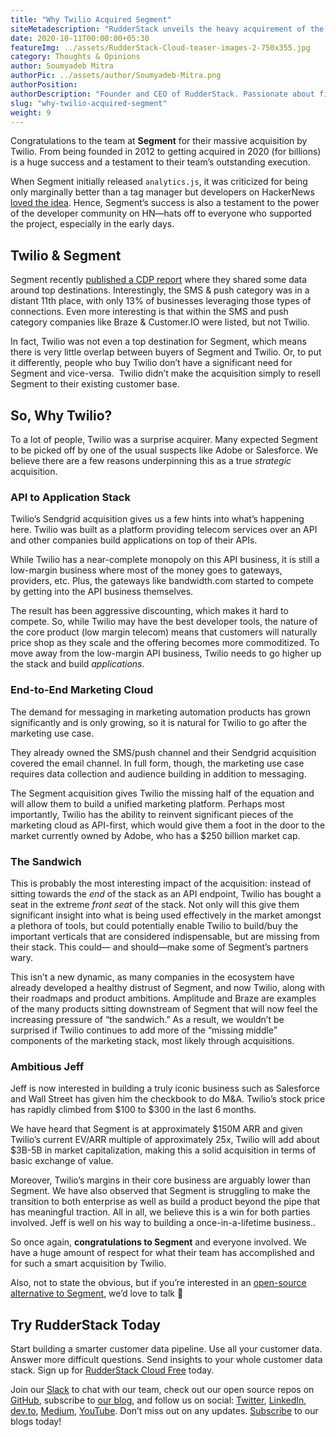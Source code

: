 ```yaml
---
title: "Why Twilio Acquired Segment"
siteMetadescription: "RudderStack unveils the heavy acquirement of the Segment by Twilio. Application Stack to the End-to-End Marketing Cloud Twilio active gained the segment."
date: 2020-10-11T00:00:00+05:30
featureImg: ../assets/RudderStack-Cloud-teaser-images-2-750x355.jpg
category: Thoughts & Opinions
author: Soumyadeb Mitra
authorPic: ../assets/author/Soumyadeb-Mitra.png
authorPosition: 
authorDescription: "Founder and CEO of RudderStack. Passionate about finding engineering solutions to real-world problems."
slug: "why-twilio-acquired-segment"
weight: 9
---
```

Congratulations to the team at **Segment** for their massive acquisition by Twilio. From being founded in 2012 to getting acquired in 2020 (for billions) is a huge success and a testament to their team’s outstanding execution.

When Segment initially released `analytics.js`, it was criticized for being only marginally better than a tag manager but developers on HackerNews [loved the idea](https://news.ycombinator.com/item?id=4912076). Hence, Segment’s success is also a testament to the power of the developer community on HN—hats off to everyone who supported the project, especially in the early days.

Twilio & Segment
----------------

Segment recently [published a CDP report](https://segment.com/blog/customer-data-platform/) where they shared some data around top destinations. Interestingly, the SMS & push category was in a distant 11th place, with only 13% of businesses leveraging those types of connections. Even more interesting is that within the SMS and push category companies like Braze & Customer.IO were listed, but not Twilio.

In fact, Twilio was not even a top destination for Segment, which means there is very little overlap between buyers of Segment and Twilio. Or, to put it differently, people who buy Twilio don’t have a significant need for Segment and vice-versa.  Twilio didn’t make the acquisition simply to resell Segment to their existing customer base. 

So, Why Twilio?
---------------

To a lot of people, Twilio was a surprise acquirer. Many expected Segment to be picked off by one of the usual suspects like Adobe or Salesforce. We believe there are a few reasons underpinning this as a true _strategic_ acquisition.

### **API to Application Stack**

Twilio’s Sendgrid acquisition gives us a few hints into what’s happening here. Twilio was built as a platform providing telecom services over an API and other companies build applications on top of their APIs.

While Twilio has a near-complete monopoly on this API business, it is still a low-margin business where most of the money goes to gateways, providers, etc. Plus, the gateways like bandwidth.com started to compete by getting into the API business themselves.

The result has been aggressive discounting, which makes it hard to compete. So, while Twilio may have the best developer tools, the nature of the core product (low margin telecom) means that customers will naturally price shop as they scale and the offering becomes more commoditized. To move away from the low-margin API business, Twilio needs to go higher up the stack and build _applications_.

### **End-to-End Marketing Cloud**

The demand for messaging in marketing automation products has grown significantly and is only growing, so it is natural for Twilio to go after the marketing use case.

They already owned the SMS/push channel and their Sendgrid acquisition covered the email channel. In full form, though, the marketing use case requires data collection and audience building in addition to messaging.

The Segment acquisition gives Twilio the missing half of the equation and will allow them to build a unified marketing platform. Perhaps most importantly, Twilio has the ability to reinvent significant pieces of the marketing cloud as API-first, which would give them a foot in the door to the market currently owned by Adobe, who has a $250 billion market cap.

### **The Sandwich**

This is probably the most interesting impact of the acquisition: instead of sitting towards the _end_ of the stack as an API endpoint, Twilio has bought a seat in the extreme _front seat_ of the stack. Not only will this give them significant insight into what is being used effectively in the market amongst a plethora of tools, but could potentially enable Twilio to build/buy the important verticals that are considered indispensable, but are missing from their stack. This could— and should—make some of Segment’s partners wary.

This isn’t a new dynamic, as many companies in the ecosystem have already developed a healthy distrust of Segment, and now Twilio, along with their roadmaps and product ambitions. Amplitude and Braze are examples of the many products sitting downstream of Segment that will now feel the increasing pressure of “the sandwich.” As a result, we wouldn’t be surprised if Twilio continues to add more of the “missing middle” components of the marketing stack, most likely through acquisitions.

### **Ambitious Jeff**

Jeff is now interested in building a truly iconic business such as Salesforce and Wall Street has given him the checkbook to do M&A. Twilio’s stock price has rapidly climbed from $100 to $300 in the last 6 months.

We have heard that Segment is at approximately $150M ARR and given Twilio’s current EV/ARR multiple of approximately 25x, Twilio will add about $3B-5B in market capitalization, making this a solid acquisition in terms of basic exchange of value.

Moreover, Twilio’s margins in their core business are arguably lower than Segment. We have also observed that Segment is struggling to make the transition to both enterprise as well as build a product beyond the pipe that has meaningful traction. All in all, we believe this is a win for both parties involved. Jeff is well on his way to building a once-in-a-lifetime business..

So once again, **congratulations to Segment** and everyone involved. We have a huge amount of respect for what their team has accomplished and for such a smart acquisition by Twilio.

Also, not to state the obvious, but if you’re interested in an [open-source alternative to Segment](http://www.rudderstack.com), we’d love to talk 🙂

## Try RudderStack Today

Start building a smarter customer data pipeline. Use all your customer data. Answer more difficult questions. Send insights to your whole customer data stack. Sign up for [RudderStack Cloud Free](https://app.rudderlabs.com/signup?type=freetrial) today.

Join our [Slack](https://resources.rudderstack.com/join-rudderstack-slack) to chat with our team, check out our open source repos on [GitHub](https://github.com/rudderlabs), subscribe to [our blog](https://rudderstack.com/blog/), and follow us on social: [Twitter](https://twitter.com/RudderStack), [LinkedIn](https://www.linkedin.com/company/rudderlabs/), [dev.to](https://dev.to/rudderstack), [Medium](https://rudderstack.medium.com/), [YouTube](https://www.youtube.com/channel/UCgV-B77bV_-LOmKYHw8jvBw). Don’t miss out on any updates. [Subscribe](https://rudderstack.com/blog/) to our blogs today!
